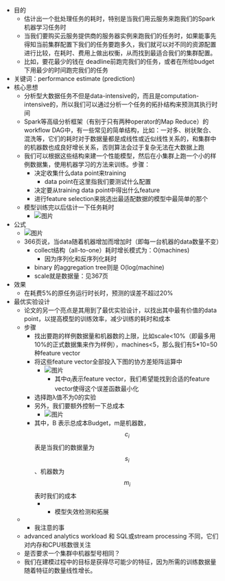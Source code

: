 * 目的 
    * 估计出一个批处理任务的耗时，特别是当我们用云服务来跑我们的Spark 机器学习任务时
    * 当我们要购买云服务提供商的服务器实例来跑我们的任务时，如果能事先得知当前集群配置下我们的任务要跑多久，我们就可以对不同的资源配置进行比较，在耗时、费用上做出权衡，从而找到最适合我们的集群配置。
    * 比如，要花最少的钱在 deadline前跑完我们的任务，或者在所给budget下用最少的时间跑完我们的任务
* 关键词：performance estimate (prediction)
* 核心思想
    * 分析型大数据任务不但是data-intensive的，而且是computation-intensive的，所以我们可以通过分析一个任务的拓扑结构来预测其执行时间
    * Spark等高级分析框架（有别于只有两种operator的Map Reduce）的workflow DAG中，有一些常见的简单结构，比如：一对多、树状聚合、混洗等，它们的耗时对于数据量都是成线性或近似线性关系的，和集群中的机器数也成良好增长关系，否则算法会过于复杂无法在大数据上跑
    * 我们可以根据这些结构来建一个性能模型，然后在小集群上跑一个小的样例数据集，使用机器学习的方法来训练。步骤：
        * 决定收集什么data point来training
            * data point在这里指我们要测试什么配置
        * 决定要从training data point中得出什么feature
        * 进行feature selection来挑选出最适配数据的模型中最简单的那个
    * 模型训练完以后估计一下任务耗时
        * ![图片](https://uploader.shimo.im/f/z85T5AiPR8NfKQGY.png!thumbnail?fileGuid=XpTpkQwPYpWkKgW6)
* 公式
    * ![图片](https://uploader.shimo.im/f/sEgTy7g29NRoasrG.png!thumbnail?fileGuid=XpTpkQwPYpWkKgW6)
    * 366页说，当data随着机器增加而增加时（即每一台机器的data数量不变）
        * collect结构（all-to-one）耗时增长模式为：O(machines)
            * 因为序列化和反序列化耗时
        * binary 的aggregation tree则是 O(log(machine)
        * scale就是数据量：见367页
* 效果
    * 在耗费5%的原任务运行时长时，预测的误差不超过20%
* 最优实验设计
    * 论文的另一个亮点是其用到了最优实验设计，以找出其中最有价值的data point，以提高模型的训练效率，减少训练的耗时和成本
    * 步骤
        * 找出要跑的样例数据量和机器数的上限，比如scale<10%（即最多用10%的正式数据集来作为样例），machines<5，那么我们有5*10=50种feature vector
        * 将这些feature vector全部投入下图的协方差矩阵运算中
            * ![图片](https://uploader.shimo.im/f/8K2BVdwHKzjFJABj.png!thumbnail?fileGuid=XpTpkQwPYpWkKgW6)
                * 其中$a_i$表示feature vector，我们希望能找到合适的feature vector使得这个误差函数最小化
        * 选择跑λ值不为0的实验
        * 另外，我们要额外控制一下总成本
            * ![图片](https://uploader.shimo.im/f/Zq95ZpQSe5mKikmw.png!thumbnail?fileGuid=XpTpkQwPYpWkKgW6)
        * 其中，B 表示总成本Budget，m是机器数，$$c_i$$表是当我们的数据量为$$s_i$$、机器数为$$m_i$$表时我们的成本
            * * 模型失效检测和拓展
    * * 我注意的事
    * advanced analytics workload 和 SQL或stream processing 不同，它们对内存和CPU核数很关注
    * 是否要求一个集群中机器型号相同？
    * 我们在建模过程中的目标是获得尽可能少的特征，因为所需的训练数据量随着特征的数量线性增长。
